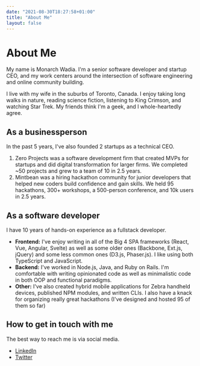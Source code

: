 ```yaml
---
date: "2021-08-30T18:27:58+01:00"
title: "About Me"
layout: false
---
```


# About Me

My name is Monarch Wadia. I'm a senior software developer and startup CEO, and my work centers around the intersection of software engineering and online community building.

I live with my wife in the suburbs of Toronto, Canada. I enjoy taking long walks in nature, reading science fiction, listening to King Crimson, and watching Star Trek. My friends think I'm a geek, and I whole-heartedly agree.

## As a businessperson

In the past 5 years, I've also founded 2 startups as a technical CEO. 
  1. Zero Projects was a software development firm that created MVPs for startups and did digital transformation for larger firms. We completed ~50 projects and grew to a team of 10 in 2.5 years.
  2. Mintbean was a hiring hackathon community for junior developers that helped new coders build confidence and gain skills. We held 95 hackathons, 300+ workshops, a 500-person conference, and 10k users in 2.5 years.

## As a software developer

I have 10 years of hands-on experience as a fullstack developer.

* **Frontend:** I've enjoy writing in all of the Big 4 SPA frameworks (React, Vue, Angular, Svelte) as well as some older ones (Backbone, Ext.js, jQuery) and some less common ones (D3.js, Phaser.js). I like using both TypeScript and JavaScript.
* **Backend:** I've worked in Node.js, Java, and Ruby on Rails. I'm comfortable with writing opinionated code as well as minimalistic code in both OOP and functional paradigms.
* **Other:** I've also created hybrid mobile applications for Zebra handheld devices, published NPM modules, and written CLIs. I also have a knack for organizing really great hackathons (I've designed and hosted 95 of them so far)

## How to get in touch with me

The best way to reach me is via social media.

* [LinkedIn](https://www.linkedin.com/in/monarchwadia/)
* [Twitter](https://twitter.com/monarchwadia)

